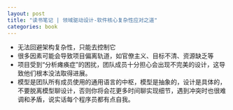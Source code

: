 ```yaml
---
layout: post
title: "读书笔记 | 领域驱动设计-软件核心复杂性应对之道"
categories: book
---
```


<!--more-->

- 无法回避架构复杂性，只能去控制它
- 很多因素可能会导致项目偏离轨道，如官僚主义、目标不清、资源缺乏等
- 项目受到“分析瘫痪症”的困扰，团队成员十分担心会出现不完美的设计，这导致他们根本没法取得进展。
- 模型是团队所有成员使用的通用语言的中枢，模型是抽象的，设计是具体的，不要脱离模型聊设计，否则你将会花更多时间聊实现细节，遇到冲突时也很难调和矛盾，说实话每个程序员都有点自我。
